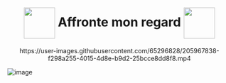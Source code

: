 <h1 align="center"><img align="center" height="70" src="https://user-images.githubusercontent.com/65296828/205965512-a19dff44-c400-46b8-9921-57619c5079be.gif"> Affronte mon regard <img align="center" height="70" src="https://user-images.githubusercontent.com/65296828/205965318-42d4072e-2baa-424f-8875-2c5004c11f8b.gif"></h1>
<div align="center">https://user-images.githubusercontent.com/65296828/205967838-f298a255-4015-4d8e-b9d2-25bcce8dd8f8.mp4</div>

![image](https://user-images.githubusercontent.com/65296828/205928792-def9c802-9e87-4e80-af91-e3abbfe74eb3.png)
